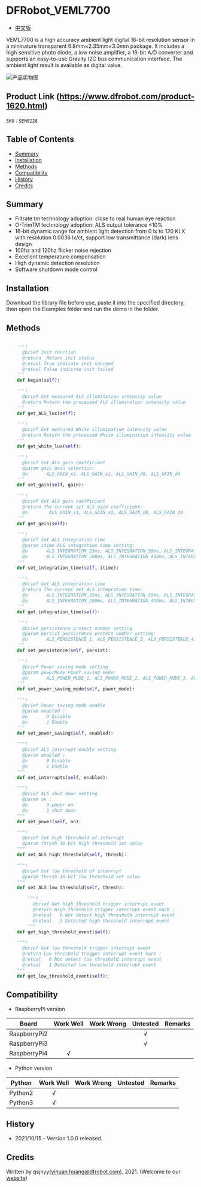 # DFRobot_VEML7700
* [中文版](./README_CN.md)

VEML7700 is a high accuracy ambient light digital 16-bit resolution sensor in a mininature transparent 6.8mm×2.35mm×3.0mm package.
It includes a high sensitive photo diode, a low noise amplifier, a 16-bit A/D converter and supports an easy-to-use Gravity I2C bus communication interface.
The ambient light result is available as digital value.

![产品实物图](../../resources/images/VEML7700.png)


## Product Link (https://www.dfrobot.com/product-1620.html)
    SKU：SEN0228


## Table of Contents

* [Summary](#summary)
* [Installation](#installation)
* [Methods](#methods)
* [Compatibility](#compatibility)
* [History](#history)
* [Credits](#credits)


## Summary

* Filtrate tm technology adoption: close to real human eye reaction
* O-TrimTM technology adoption: ALS output tolerance
≤10%
* 16-bit dynamic range for ambient light detection from 0 lx to 120 KLX with resolution 0.0036 lx/ct, support low transmittance (dark) lens design
* 100hz and 120hz flicker noise rejection
* Excellent temperature compensation
* High dynamic detection resolution
* Software shutdown mode control


## Installation

Download the library file before use, paste it into the specified directory, then open the Examples folder and run the demo in the folder.


## Methods

```python

    '''!
      @brief Init function
      @return  Return init status
      @retval True indicate init succeed
      @retval False indicate init failed
    '''
    def begin(self):

    '''!
      @brief Get measured ALS illumination intensity value
      @return Return the processed ALS illumination intensity value
    '''
    def get_ALS_lux(self):

    '''!
      @brief Get measured White illumination intensity value
      @return Return the processed White illumination intensity value
    '''
    def get_white_lux(self):

    '''!
      @brief Set ALS gain coefficient
      @param gain Gain selection:
      @n       ALS_GAIN_x1, ALS_GAIN_x2, ALS_GAIN_d8, ALS_GAIN_d4
    '''
    def set_gain(self, gain):

    '''!
      @brief Get ALS gain coefficient
      @return The current set ALS gain coefficient:
      @n        ALS_GAIN_x1, ALS_GAIN_x2, ALS_GAIN_d8, ALS_GAIN_d4
    '''
    def get_gain(self):

    '''!
      @brief Set ALS integration time
      @param itime ALS integration time setting:
      @n       ALS_INTEGRATION_25ms, ALS_INTEGRATION_50ms, ALS_INTEGRATION_100ms, 
      @n       ALS_INTEGRATION_200ms, ALS_INTEGRATION_400ms, ALS_INTEGRATION_800ms
    '''
    def set_integration_time(self, itime):

    '''!
      @brief Get ALS integration time
      @return The current set ALS integration time:
      @n       ALS_INTEGRATION_25ms, ALS_INTEGRATION_50ms, ALS_INTEGRATION_100ms, 
      @n       ALS_INTEGRATION_200ms, ALS_INTEGRATION_400ms, ALS_INTEGRATION_800ms
    '''
    def get_integration_time(self):

    '''!
      @brief persistence protect number setting
      @param persist persistence protect number setting:
      @n       ALS_PERSISTENCE_1, ALS_PERSISTENCE_2, ALS_PERSISTENCE_4, ALS_PERSISTENCE_8
    '''
    def set_persistence(self, persist):

    '''!
      @brief Power saving mode setting
      @param powerMode Power saving mode:
      @n       ALS_POWER_MODE_1, ALS_POWER_MODE_2, ALS_POWER_MODE_3, ALS_POWER_MODE_4
    '''
    def set_power_saving_mode(self, power_mode):

    '''!
      @brief Power saving mode enable
      @param enabled :
      @n       0 Disable
      @n       1 Enable
    '''
    def set_power_saving(self, enabled):

    """!
      @brief ALS interrupt enable setting
      @param enabled :
      @n       0 Disable
      @n       1 Enable
    """
    def set_interrupts(self, enabled):

    """!
      @brief ALS shut down setting
      @param on :
      @n       0 power on
      @n       1 shut down
    """
    def set_power(self, on):

    """!
      @brief Set high threshold of interrupt
      @param thresh 16-bit high threshold set value
    """
    def set_ALS_high_threshold(self, thresh):

    """!
      @brief Set low threshold of interrupt
      @param thresh 16-bit low threshold set value
    """
    def set_ALS_low_threshold(self, thresh):

        """!
          @brief Get high threshold trigger interrupt event
          @return High threshold trigger interrupt event mark :
          @retval   0 Not detect high threshold interrupt event
          @retval   1 Detected high threshold interrupt event
        """
    def get_high_threshold_event(self):

    """!
      @brief Get low threshold trigger interrupt event
      @return Low threshold trigger interrupt event mark :
      @retval   0 Not detect low threshold interrupt event
      @retval   1 Detected low threshold interrupt event
    """
    def get_low_threshold_event(self):

```

## Compatibility

* RaspberryPi version

| Board        | Work Well | Work Wrong | Untested | Remarks |
| ------------ | :-------: | :--------: | :------: | ------- |
| RaspberryPi2 |           |            |    √     |         |
| RaspberryPi3 |           |            |    √     |         |
| RaspberryPi4 |     √     |            |          |         |

* Python version

| Python  | Work Well | Work Wrong | Untested | Remarks |
| ------- | :-------: | :--------: | :------: | ------- |
| Python2 |     √     |            |          |         |
| Python3 |     √     |            |          |         |


## History

- 2021/10/15 - Version 1.0.0 released.


## Credits

Written by qsjhyy(yihuan.huang@dfrobot.com), 2021. (Welcome to our [website](https://www.dfrobot.com/))
